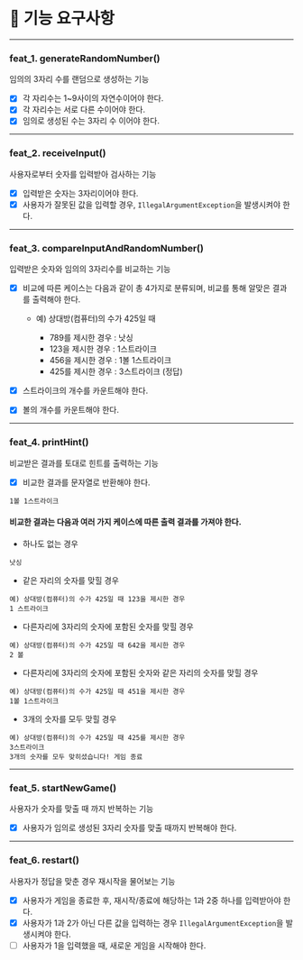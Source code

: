 
# 🚀 기능 요구사항

---
### feat_1. generateRandomNumber()

임의의 3자리 수를 랜덤으로 생성하는 기능

- [x] 각 자리수는 1~9사이의 자연수이어야 한다. 
- [x] 각 자리수는 서로 다른 수이어야 한다.
- [x] 임의로 생성된 수는 3자리 수 이어야 한다.

---
### feat_2. receiveInput()

사용자로부터 숫자를 입력받아 검사하는 기능

- [x] 입력받은 숫자는 3자리이어야 한다.
- [x] 사용자가 잘못된 값을 입력할 경우, `IllegalArgumentException`을 발생시켜야 한다.

---
### feat_3. compareInputAndRandomNumber()

입력받은 숫자와 임의의 3자리수를 비교하는 기능
- [x] 비교에 따른 케이스는 다음과 같이 총 4가지로 분류되며, 비교를 통해 알맞은 결과를 출력해야 한다.

    - 예) 상대방(컴퓨터)의 수가 425일 때
        
        - 789를 제시한 경우 : 낫싱
        - 123을 제시한 경우 : 1스트라이크
        - 456을 제시한 경우 : 1볼 1스트라이크
        - 425를 제시한 경우 : 3스트라이크 (정답)
- [x] 스트라이크의 개수를 카운트해야 한다.
- [x] 볼의 개수를 카운트해야 한다.

---
### feat_4. printHint()

비교받은 결과를 토대로 힌트를 출력하는 기능
- [x] 비교한 결과를 문자열로 반환해야 한다.
```
1볼 1스트라이크
```

#### 비교한 결과는 다음과 여러 가지 케이스에 따른 출력 결과를 가져야 한다.

- 하나도 없는 경우
```
낫싱
```

- 같은 자리의 숫자를 맞힐 경우
```
예) 상대방(컴퓨터)의 수가 425일 때 123을 제시한 경우
1 스트라이크
```

- 다른자리에 3자리의 숫자에 포함된 숫자를 맞힐 경우
```
예) 상대방(컴퓨터)의 수가 425일 때 642을 제시한 경우
2 볼
```

- 다른자리에 3자리의 숫자에 포함된 숫자와 같은 자리의 숫자를 맞힐 경우
```
예) 상대방(컴퓨터)의 수가 425일 때 451을 제시한 경우
1볼 1스트라이크
```

- 3개의 숫자를 모두 맞힐 경우
```
예) 상대방(컴퓨터)의 수가 425일 때 425를 제시한 경우
3스트라이크
3개의 숫자를 모두 맞히셨습니다! 게임 종료
```

---
### feat_5. startNewGame()

사용자가 숫자를 맞출 때 까지 반복하는 기능

- [x] 사용자가 임의로 생성된 3자리 숫자를 맞출 때까지 반복해야 한다.

---
### feat_6. restart()

사용자가 정답을 맞춘 경우 재시작을 물어보는 기능

- [x] 사용자가 게임을 종료한 후, 재시작/종료에 해당하는 1과 2중 하나를 입력받아야 한다.
- [x] 사용자가 1과 2가 아닌 다른 값을 입력하는 경우 `IllegalArgumentException`을 발생시켜야 한다.
- [ ] 사용자가 1을 입력했을 때, 새로운 게임을 시작해야 한다.